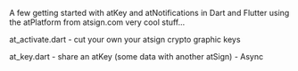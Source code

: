 A few getting started with atKey and atNotifications in Dart and Flutter using the atPlatform from atsign.com
very cool stuff...

at_activate.dart  - cut your own your atsign crypto graphic keys

at_key.dart - share an atKey (some data with another atSign) - Async

